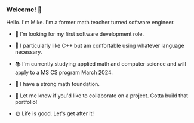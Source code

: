 ### Welcome! 👋

Hello. I'm Mike. I'm a former math teacher turned software engineer.

- 🔎 I’m looking for my first software development role.
- 🔨 I particularly like C++ but am confortable using whatever language necessary.
- 📚 I'm currently studying applied math and computer science and will apply to a MS CS program March 2024.
- 💪 I have a strong math foundation.
- 🌱 Let me know if you'd like to collaborate on a project. Gotta build that portfolio!
  
- 🌞 Life is good. Let's get after it!



